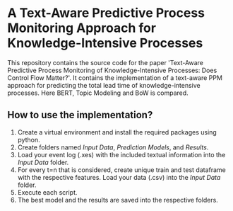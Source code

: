 # A Text-Aware Predictive Process Monitoring Approach for Knowledge-Intensive Processes

This repository contains the source code for the paper 'Text-Aware Predictive Process Monitoring of Knowledge-Intensive Processes: Does Control Flow Matter?'.
It contains the implementation of a text-aware PPM approach for predicting the total lead time of knowledge-intensive processes. Here BERT, Topic Modeling and BoW is compared.

## How to use the implementation?
1. Create a virtual environment and install the required packages using python.
2. Create folders named _Input Data_, _Prediction Models_, and _Results_.
5. Load your event log (.xes) with the included textual information into the _Input Data_ folder.
6. For every t=n that is considered, create unique train and test dataframe with the respective features. Load your data (.csv) into the _Input Data_ folder.
7. Execute each script.
8. The best model and the results are saved into the respective folders.
